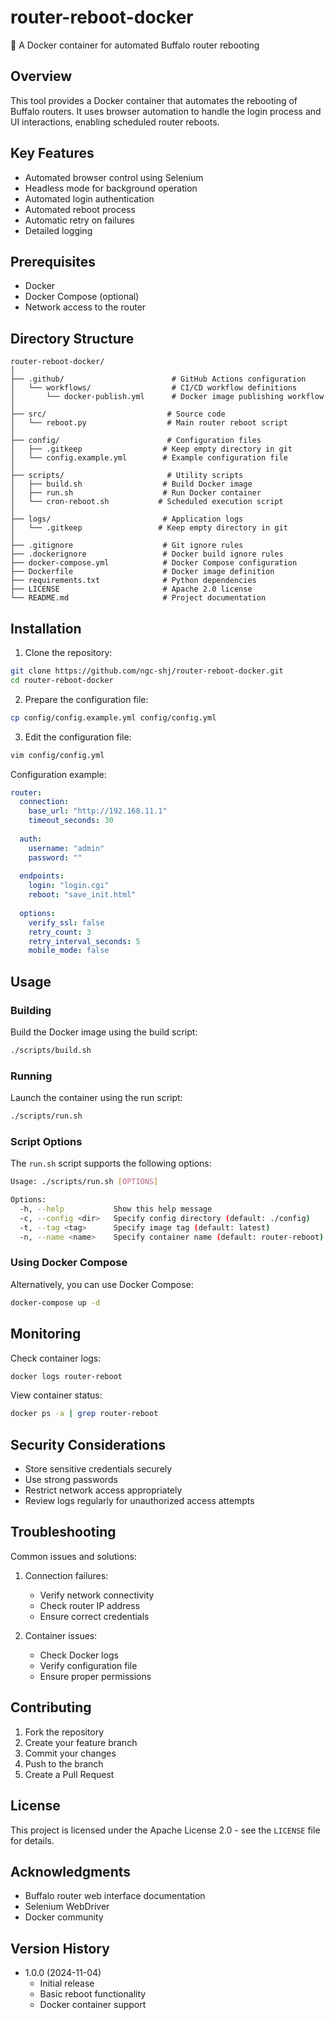 # router-reboot-docker

🔄 A Docker container for automated Buffalo router rebooting

## Overview

This tool provides a Docker container that automates the rebooting of Buffalo routers. It uses browser automation to handle the login process and UI interactions, enabling scheduled router reboots.

## Key Features

- Automated browser control using Selenium
- Headless mode for background operation
- Automated login authentication
- Automated reboot process
- Automatic retry on failures
- Detailed logging

## Prerequisites

- Docker
- Docker Compose (optional)
- Network access to the router

## Directory Structure

```
router-reboot-docker/
│
├── .github/                        # GitHub Actions configuration
│   └── workflows/                  # CI/CD workflow definitions
│       └── docker-publish.yml      # Docker image publishing workflow
│
├── src/                           # Source code
│   └── reboot.py                  # Main router reboot script
│
├── config/                        # Configuration files
│   ├── .gitkeep                  # Keep empty directory in git
│   └── config.example.yml        # Example configuration file
│
├── scripts/                       # Utility scripts
│   ├── build.sh                  # Build Docker image
│   ├── run.sh                    # Run Docker container
│   └── cron-reboot.sh           # Scheduled execution script
│
├── logs/                         # Application logs
│   └── .gitkeep                 # Keep empty directory in git
│
├── .gitignore                    # Git ignore rules
├── .dockerignore                 # Docker build ignore rules
├── docker-compose.yml            # Docker Compose configuration
├── Dockerfile                    # Docker image definition
├── requirements.txt              # Python dependencies
├── LICENSE                       # Apache 2.0 license
└── README.md                     # Project documentation
```

## Installation

1. Clone the repository:
```bash
git clone https://github.com/ngc-shj/router-reboot-docker.git
cd router-reboot-docker
```

2. Prepare the configuration file:
```bash
cp config/config.example.yml config/config.yml
```

3. Edit the configuration file:
```bash
vim config/config.yml
```

Configuration example:
```yaml
router:
  connection:
    base_url: "http://192.168.11.1"
    timeout_seconds: 30
  
  auth:
    username: "admin"
    password: ""
    
  endpoints:
    login: "login.cgi"
    reboot: "save_init.html"
  
  options:
    verify_ssl: false
    retry_count: 3
    retry_interval_seconds: 5
    mobile_mode: false
```

## Usage

### Building

Build the Docker image using the build script:

```bash
./scripts/build.sh
```

### Running

Launch the container using the run script:

```bash
./scripts/run.sh
```

### Script Options

The `run.sh` script supports the following options:

```bash
Usage: ./scripts/run.sh [OPTIONS]

Options:
  -h, --help           Show this help message
  -c, --config <dir>   Specify config directory (default: ./config)
  -t, --tag <tag>      Specify image tag (default: latest)
  -n, --name <name>    Specify container name (default: router-reboot)
```

### Using Docker Compose

Alternatively, you can use Docker Compose:

```bash
docker-compose up -d
```

## Monitoring

Check container logs:
```bash
docker logs router-reboot
```

View container status:
```bash
docker ps -a | grep router-reboot
```

## Security Considerations

- Store sensitive credentials securely
- Use strong passwords
- Restrict network access appropriately
- Review logs regularly for unauthorized access attempts

## Troubleshooting

Common issues and solutions:

1. Connection failures:
   - Verify network connectivity
   - Check router IP address
   - Ensure correct credentials

2. Container issues:
   - Check Docker logs
   - Verify configuration file
   - Ensure proper permissions

## Contributing

1. Fork the repository
2. Create your feature branch
3. Commit your changes
4. Push to the branch
5. Create a Pull Request

## License

This project is licensed under the Apache License 2.0 - see the `LICENSE` file for details.

## Acknowledgments

- Buffalo router web interface documentation
- Selenium WebDriver
- Docker community

## Version History

- 1.0.0 (2024-11-04)
  - Initial release
  - Basic reboot functionality
  - Docker container support


